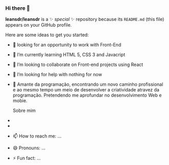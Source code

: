 ### Hi there 👋


**leansdr/leansdr** is a ✨ _special_ ✨ repository because its `README.md` (this file) appears on your GitHub profile.

Here are some ideas to get you started:

- 🔭 looking for an opportunity to work with Front-End
- 🌱 I’m currently learning HTML 5, CSS 3 and Javacript
- 👯 I’m looking to collaborate on Front-end projects using React
- 🤔 I’m looking for help with nothing for now
- 💬 Amante da programação, encontrando um novo caminho profissional e ao mesmo tempo um meio de desenvolver a criatividade atravez da programação. Pretendendo me aprofundar no desenvolvimento Web e mobie.
  
  Sobre mim
  
  <li><li>

- 📫 How to reach me: ...
- 😄 Pronouns: ...
- ⚡ Fun fact: ...

